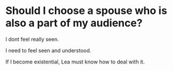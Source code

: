 # Should I choose a spouse who is also a part of my audience?

I dont feel really seen.

I need to feel seen and understood.

If I become existential, Lea must know how to deal with it.

